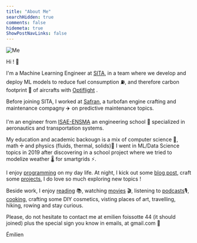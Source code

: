 ```yaml
---
title: "About Me"
searchHidden: true
comments: false
hidemeta: true
ShowPostNavLinks: false
---
```


![Me](/img/me/me.png#center)

Hi ! 👋

I'm a Machine Learning Engineer at [SITA](https://www.sita.aero/), in a team where we develop and deploy
ML models to reduce fuel consumption ⛽, and therefore carbon footprint 🍃 of aircrafts with
[Optiflight](https://www.sita.aero/solutions/sita-for-aircraft/digital-day-of-operations/optiflight/) .

Before joining SITA, I worked at [Safran](https://www.safran-group.com/), a turbofan
engine crafting and maintenance compagny ✈️ on predictive maintenance topics.

I'm an engineer from [ISAE-ENSMA](https://www.ensma.fr/) an engineering school 🏫 specialized in aeronautics
and transportation systems.


My education and academic backougn is a mix of computer science 🤖, math ➗ and physics
(fluids, thermal, solids)🔬
I went in ML/Data Science topics in 2019 after discovering in a school project where we
 tried to modelize weather 🌡️ for smartgrids ⚡.

I enjoy [programming](https://github.com/Emilien-Foissotte/) on my day life.
At night, I kick out some [blog post](/archives/), craft some [projects](https://www.datascienceportfol.io/EmilienFoissotte), I do love so much exploring new topics !

Beside work, I enjoy [reading](https://en.wikipedia.org/wiki/Animal_Farm) 📚, watching [movies](https://en.wikipedia.org/wiki/The_Night_of_the_12th)  🎬,
listening to [podcasts](https://www.binge.audio/podcast/programme-b)🎙️, [cooking](https://www.undejeunerdesoleil.com), crafting some DIY cosmetics, visting places of art, travelling, hiking, rowing and stay curious.

Please, do not hesitate to contact me at emilien foissotte 44 (it should joined) plus the
special sign you know in emails, at gmail.com 📨

Émilien
